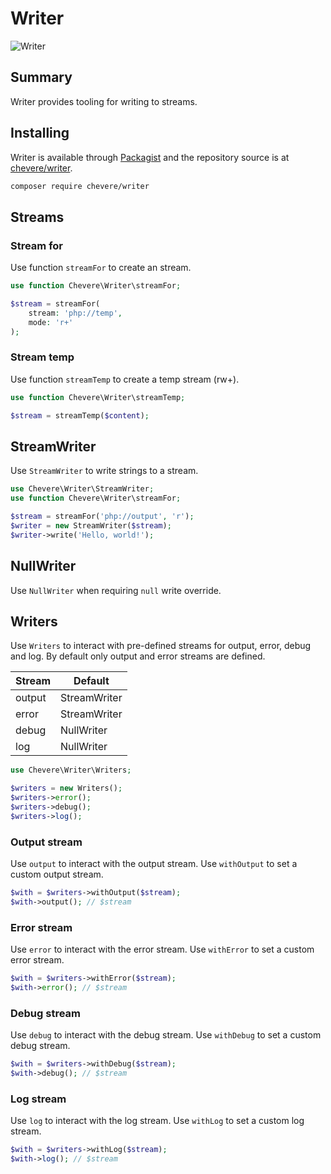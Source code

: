 # Writer

![Writer](/src/packages/writer-logo.svg)

## Summary

Writer provides tooling for writing to streams.

## Installing

Writer is available through [Packagist](https://packagist.org/packages/chevere/writer) and the repository source is at [chevere/writer](https://github.com/chevere/writer).

```sh
composer require chevere/writer
```

## Streams

### Stream for

Use function `streamFor` to create an stream.

```php
use function Chevere\Writer\streamFor;

$stream = streamFor(
    stream: 'php://temp',
    mode: 'r+'
);
```

### Stream temp

Use function `streamTemp` to create a temp stream (rw+).

```php
use function Chevere\Writer\streamTemp;

$stream = streamTemp($content);
```

## StreamWriter

Use `StreamWriter` to write strings to a stream.

```php
use Chevere\Writer\StreamWriter;
use function Chevere\Writer\streamFor;

$stream = streamFor('php://output', 'r');
$writer = new StreamWriter($stream);
$writer->write('Hello, world!');
```

## NullWriter

Use `NullWriter` when requiring `null` write override.

## Writers

Use `Writers` to interact with pre-defined streams for output, error, debug and log. By default only output and error streams are defined.

| Stream | Default      |
| ------ | ------------ |
| output | StreamWriter |
| error  | StreamWriter |
| debug  | NullWriter   |
| log    | NullWriter   |

```php
use Chevere\Writer\Writers;

$writers = new Writers();
$writers->error();
$writers->debug();
$writers->log();
```

### Output stream

Use `output` to interact with the output stream. Use `withOutput` to set a custom output stream.

```php
$with = $writers->withOutput($stream);
$with->output(); // $stream
```

### Error stream

Use `error` to interact with the error stream. Use `withError` to set a custom error stream.

```php
$with = $writers->withError($stream);
$with->error(); // $stream
```

### Debug stream

Use `debug` to interact with the debug stream. Use `withDebug` to set a custom debug stream.

```php
$with = $writers->withDebug($stream);
$with->debug(); // $stream
```

### Log stream

Use `log` to interact with the log stream. Use `withLog` to set a custom log stream.

```php
$with = $writers->withLog($stream);
$with->log(); // $stream
```
